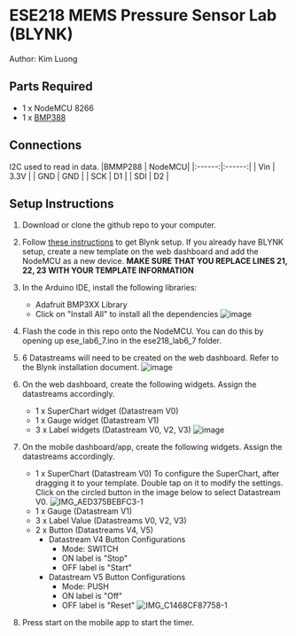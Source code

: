 # ESE218 MEMS Pressure Sensor Lab (BLYNK)
Author: Kim Luong

## Parts Required
- 1 x NodeMCU 8266
- 1 x [BMP388](https://www.adafruit.com/product/3966)

## Connections
I2C used to read in data.
|BMMP288 | NodeMCU|
|:------:|:------:|
|  Vin   |  3.3V  |
|  GND   |  GND   |
|  SCK   |  D1    |
|  SDI   |  D2    |
 
## Setup Instructions
1. Download or clone the github repo to your computer.
2. Follow [these instructions](https://docs.google.com/document/d/10YX97TspXGyPbyejvhkQ6DBXMTv6j4jiCOdM5Ycglfs/edit) to get Blynk setup. If you already have BLYNK setup, create a new template on the web dashboard and add the NodeMCU as a new device. **MAKE SURE THAT YOU REPLACE LINES 21, 22, 23 WITH YOUR TEMPLATE INFORMATION** 
3. In the Arduino IDE, install the following libraries:
    - Adafruit BMP3XX Library 
    - Click on "Install All" to install all the dependencies
    ![image](https://user-images.githubusercontent.com/13370293/141351346-d3e8db05-a1d7-424b-ae94-4cfede99bd67.png)

4. Flash the code in this repo onto the NodeMCU. You can do this by opening up ese_lab6_7.ino in the ese218_lab6_7 folder.
5. 6 Datastreams will need to be created on the web dashboard. Refer to the Blynk installation document.
  ![image](https://user-images.githubusercontent.com/13370293/141309947-42253f87-ee3b-43ba-bb3f-e73c3878c798.png)
6. On the web dashboard, create the following widgets. Assign the datastreams accordingly.
    - 1 x SuperChart widget (Datastream V0)
    - 1 x Gauge widget (Datastream V1)
    - 3 x Label widgets (Datastream V0, V2, V3)
  ![image](https://user-images.githubusercontent.com/13370293/141311223-81f55f72-dbc3-41c0-a2a9-d1feed8fe014.png)
7. On the mobile dashboard/app, create the following widgets. Assign the datastreams accordingly.
    - 1 x SuperChart (Datastream V0)
      To configure the SuperChart, after dragging it to your template. Double tap on it to modify the settings. Click on the circled button in the image below to select Datastream V0.
      ![IMG_AED375BEBFC3-1](https://user-images.githubusercontent.com/13370293/141351956-4db96baa-94cc-45ed-99bb-2f171682482c.jpeg)
    - 1 x Gauge (Datastream V1)
    - 3 x Label Value (Datastreams V0, V2, V3)
    - 2 x Button (Datastreams V4, V5)
      - Datastream V4 Button Configurations
        - Mode: SWITCH
        - ON label is "Stop"
        - OFF label is "Start"
      - Datastream V5 Button Configurations
        - Mode: PUSH
        - ON label is "Off"
        - OFF label is "Reset"
     ![IMG_C1468CF87758-1](https://user-images.githubusercontent.com/13370293/141312667-2ab3030f-7c16-48b0-9c44-8a35586f2756.jpeg)
8. Press start on the mobile app to start the timer.

